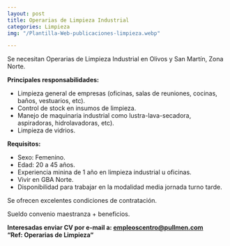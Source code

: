 ```yaml
---
layout: post
title: Operarias de Limpieza Industrial
categories: Limpieza
img: "/Plantilla-Web-publicaciones-limpieza.webp"

---
```

Se necesitan Operarias de Limpieza Industrial en Olivos y San Martín, Zona Norte.

**Principales responsabilidades:**

* Limpieza general de empresas (oficinas, salas de reuniones, cocinas, baños, vestuarios, etc).
* Control de stock en insumos de limpieza.
* Manejo de maquinaria industrial como lustra-lava-secadora, aspiradoras, hidrolavadoras, etc).
* Limpieza de vidrios.

**Requisitos:**

* Sexo: Femenino.
* Edad: 20 a 45 años.
* Experiencia minina de 1 año en limpieza industrial u oficinas.
* Vivir en GBA Norte.
* Disponibilidad para trabajar en la modalidad media jornada turno tarde.

Se ofrecen excelentes condiciones de contratación.

Sueldo convenio maestranza + beneficios.

**Interesadas enviar CV por e-mail a: empleoscentro@pullmen.com**  
**“Ref: Operarias de Limpieza“**